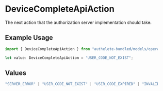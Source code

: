 # DeviceCompleteApiAction

The next action that the authorization server implementation should take.


## Example Usage

```typescript
import { DeviceCompleteApiAction } from "authelete-bundled/models/operations";

let value: DeviceCompleteApiAction = "USER_CODE_NOT_EXIST";
```

## Values

```typescript
"SERVER_ERROR" | "USER_CODE_NOT_EXIST" | "USER_CODE_EXPIRED" | "INVALID_REQUEST" | "SUCCESS"
```